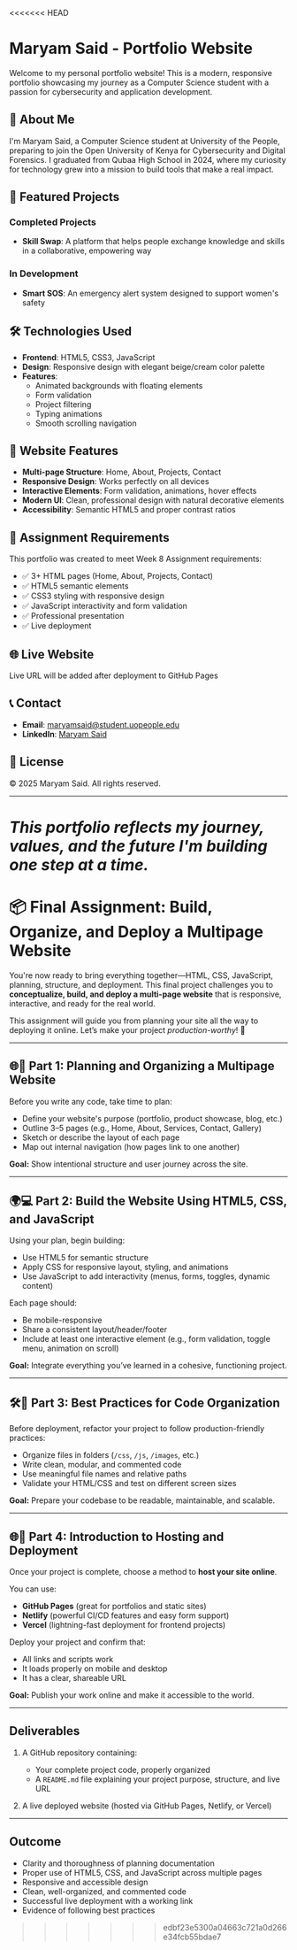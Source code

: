 <<<<<<< HEAD
# Maryam Said - Portfolio Website

Welcome to my personal portfolio website! This is a modern, responsive portfolio showcasing my journey as a Computer Science student with a passion for cybersecurity and application development.

## 🌟 About Me

I'm Maryam Said, a Computer Science student at University of the People, preparing to join the Open University of Kenya for Cybersecurity and Digital Forensics. I graduated from Qubaa High School in 2024, where my curiosity for technology grew into a mission to build tools that make a real impact.

## 🚀 Featured Projects

### Completed Projects
- **Skill Swap**: A platform that helps people exchange knowledge and skills in a collaborative, empowering way

### In Development
- **Smart SOS**: An emergency alert system designed to support women's safety

## 🛠️ Technologies Used

- **Frontend**: HTML5, CSS3, JavaScript
- **Design**: Responsive design with elegant beige/cream color palette
- **Features**: 
  - Animated backgrounds with floating elements
  - Form validation
  - Project filtering
  - Typing animations
  - Smooth scrolling navigation

## 📱 Website Features

- **Multi-page Structure**: Home, About, Projects, Contact
- **Responsive Design**: Works perfectly on all devices
- **Interactive Elements**: Form validation, animations, hover effects
- **Modern UI**: Clean, professional design with natural decorative elements
- **Accessibility**: Semantic HTML5 and proper contrast ratios

## 🎯 Assignment Requirements

This portfolio was created to meet Week 8 Assignment requirements:
- ✅ 3+ HTML pages (Home, About, Projects, Contact)
- ✅ HTML5 semantic elements
- ✅ CSS3 styling with responsive design
- ✅ JavaScript interactivity and form validation
- ✅ Professional presentation
- ✅ Live deployment

## 🌐 Live Website

Live URL will be added after deployment to GitHub Pages

## 📞 Contact

- **Email**: maryamsaid@student.uopeople.edu
- **LinkedIn**: [Maryam Said](https://www.linkedin.com/in/maryam-said-545272351)

## 📄 License

© 2025 Maryam Said. All rights reserved.

---

*This portfolio reflects my journey, values, and the future I'm building one step at a time.*
=======
# 📦 Final Assignment: Build, Organize, and Deploy a Multipage Website

You're now ready to bring everything together—HTML, CSS, JavaScript, planning, structure, and deployment. This final project challenges you to **conceptualize, build, and deploy a multi-page website** that is responsive, interactive, and ready for the real world.

This assignment will guide you from planning your site all the way to deploying it online. Let’s make your project *production-worthy*! 🚀

---

## 🌐🎯 Part 1: Planning and Organizing a Multipage Website

Before you write any code, take time to plan:

* Define your website's purpose (portfolio, product showcase, blog, etc.)
* Outline 3–5 pages (e.g., Home, About, Services, Contact, Gallery)
* Sketch or describe the layout of each page
* Map out internal navigation (how pages link to one another)

**Goal:** Show intentional structure and user journey across the site.

---

## 🌍💻 Part 2: Build the Website Using HTML5, CSS, and JavaScript

Using your plan, begin building:

* Use HTML5 for semantic structure
* Apply CSS for responsive layout, styling, and animations
* Use JavaScript to add interactivity (menus, forms, toggles, dynamic content)

Each page should:

* Be mobile-responsive
* Share a consistent layout/header/footer
* Include at least one interactive element (e.g., form validation, toggle menu, animation on scroll)

**Goal:** Integrate everything you’ve learned in a cohesive, functioning project.

---

## 🛠️🚀 Part 3: Best Practices for Code Organization

Before deployment, refactor your project to follow production-friendly practices:

* Organize files in folders (`/css`, `/js`, `/images`, etc.)
* Write clean, modular, and commented code
* Use meaningful file names and relative paths
* Validate your HTML/CSS and test on different screen sizes

**Goal:** Prepare your codebase to be readable, maintainable, and scalable.

---

## 🌐🚀 Part 4: Introduction to Hosting and Deployment

Once your project is complete, choose a method to **host your site online**.

You can use:

* **GitHub Pages** (great for portfolios and static sites)
* **Netlify** (powerful CI/CD features and easy form support)
* **Vercel** (lightning-fast deployment for frontend projects)

Deploy your project and confirm that:

* All links and scripts work
* It loads properly on mobile and desktop
* It has a clear, shareable URL

**Goal:** Publish your work online and make it accessible to the world.

---

## Deliverables

1. A GitHub repository containing:

   * Your complete project code, properly organized
   * A `README.md` file explaining your project purpose, structure, and live URL
2. A live deployed website (hosted via GitHub Pages, Netlify, or Vercel)

---

## Outcome

* Clarity and thoroughness of planning documentation
* Proper use of HTML5, CSS, and JavaScript across multiple pages
* Responsive and accessible design
* Clean, well-organized, and commented code
* Successful live deployment with a working link
* Evidence of following best practices
>>>>>>> edbf23e5300a04663c721a0d266e34fcb55bdae7
